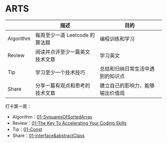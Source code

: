 # ARTS
|           | 描述                           | 目的                             |
| --------- | ------------------------------ | -------------------------------- |
| Algorithm | 每周至少一道 Leetcode 的算法题 | 编程训练和学习                   |
| Review    | 阅读并点评至少一篇英文技术文章 | 学习英文                         |
| Tip       | 学习至少一个技术技巧           | 总结和归纳日常生活中遇到的知识点 |
| Share     | 分享一篇有观点和思考的技术文章 | 建立自己的影响力，能够输出价值观 |



打卡第一周：

- Algorithm：[01-SyquaresOfSortedArray](./Algorithm/01-SyquaresOfSortedArray.md)
- Review：[01-The Key To Accelerating Your Coding Skills](./Review/01-The%20Key%20To%20Accelerating%20Your%20Coding%20Skills.md)
- Tip：[01-Const](./Tips/01-Const.md)
- Share：[01-interface&abstractClass](./Share/01-interface&abstractClass.md)